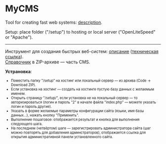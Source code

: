# MyCMS
<p>Tool for creating fast web systems: <a href="https://cms.chebros.com/en/" target="_blank">description</a>.
<p>Setup: place folder ("/setup") to hosting or local server ("OpenLiteSpeed" or "Apache").
<hr>
<p>Инструмент для создания быстрых веб-систем: <a href="https://cms.chebros.com/ru/" target="_blank">описание</a> (<a href="http://2298547.cheb2.web.hosting-test.net/ru/)" target="_blank">техническая ссылка</a>).
 <br><a href="https://github.com/Dydyrko/MyCMS/blob/main/setup/help.zip" target="_blank">Справочник</a> в ZIP-архиве — часть CMS.
<p><b>Устрановка</b>: 
<ul style="font-size:80%">
 <li>Поместить папку "/setup" на хостинг или локальный сервер — из архива (Code &rarr; Download ZIP).
 <li>Если установка на хостинг — создать на хостинге пустую базу данных с желаемым именем.
 <li>Открыть страницу "/setup/", если установка не на локальный сервер — то авторизироваться (логин и пароль "2" в начале файла "index.php" — можете указать логин и пароль другие).
 <li>Указать в форме желаемые параметры конфигурации сайта (языки, имя базы данных…),  нажать кнопку "Применить".
 <li>Выполнение пошаговое: отображается результат и кнопка для выполнения следующего шага.
 <li>На последнем (четвёртом) шаге — зарегистрировать администратора сайта (шаг можно повторять для добавления админстраторов), отображается ссылка для открытия административной панели установленного сайта.
</ul>
